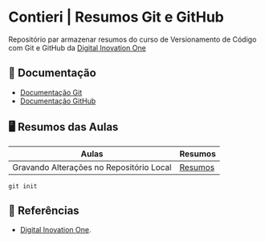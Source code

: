 # Contieri | Resumos Git e GitHub

Repositório par armazenar resumos do curso de Versionamento de Código com Git e GitHub da [Digital Inovation One](https://www.dio.me/)

## 📝 Documentação
- [Documentação Git](https://git-scm.com/doc)
- [Documentação GitHub](https://docs.github.com/pt)

## 🖥️ Resumos das Aulas

| Aulas | Resumos |
| ------|---------|
| Gravando Alterações no Repositório Local | [Resumos]() |

```
git init
```

## 🔎 Referências
- [Digital Inovation One]().